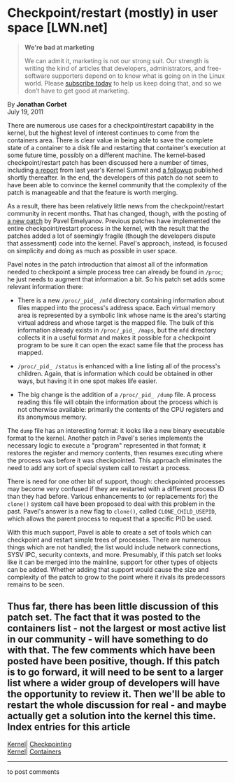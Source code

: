 # Checkpoint/restart (mostly) in user space [LWN.net]

> **We're bad at marketing**
> 
> We can admit it, marketing is not our strong suit. Our strength is writing the kind of articles that developers, administrators, and free-software supporters depend on to know what is going on in the Linux world. Please [subscribe today](/Promo/nsn-bad/subscribe) to help us keep doing that, and so we don’t have to get good at marketing. 

By **Jonathan Corbet**  
July 19, 2011 

There are numerous use cases for a checkpoint/restart capability in the kernel, but the highest level of interest continues to come from the containers area. There is clear value in being able to save the complete state of a container to a disk file and restarting that container's execution at some future time, possibly on a different machine. The kernel-based checkpoint/restart patch has been discussed here a number of times, including [a report](/Articles/412749/) from last year's Kernel Summit and [a followup](/Articles/414264/) published shortly thereafter. In the end, the developers of this patch do not seem to have been able to convince the kernel community that the complexity of the patch is manageable and that the feature is worth merging. 

As a result, there has been relatively little news from the checkpoint/restart community in recent months. That has changed, though, with the posting of [a new patch](/Articles/451916/) by Pavel Emelyanov. Previous patches have implemented the entire checkpoint/restart process in the kernel, with the result that the patches added a lot of seemingly fragile (though the developers dispute that assessment) code into the kernel. Pavel's approach, instead, is focused on simplicity and doing as much as possible in user space. 

Pavel notes in the patch introduction that almost all of the information needed to checkpoint a simple process tree can already be found in `/proc`; he just needs to augment that information a bit. So his patch set adds some relevant information there: 

  * There is a new `/proc/_pid_ /mfd` directory containing information about files mapped into the process's address space. Each virtual memory area is represented by a symbolic link whose name is the area's starting virtual address and whose target is the mapped file. The bulk of this information already exists in `/proc/_pid_ /maps`, but the `mfd` directory collects it in a useful format and makes it possible for a checkpoint program to be sure it can open the exact same file that the process has mapped. 

  * `/proc/_pid_ /status` is enhanced with a line listing all of the process's children. Again, that is information which could be obtained in other ways, but having it in one spot makes life easier. 

  * The big change is the addition of a `/proc/_pid_ /dump` file. A process reading this file will obtain the information about the process which is not otherwise available: primarily the contents of the CPU registers and its anonymous memory. 


The `dump` file has an interesting format: it looks like a new binary executable format to the kernel. Another patch in Pavel's series implements the necessary logic to execute a "program" represented in that format; it restores the register and memory contents, then resumes executing where the process was before it was checkpointed. This approach eliminates the need to add any sort of special system call to restart a process. 

There is need for one other bit of support, though: checkpointed processes may become very confused if they are restarted with a different process ID than they had before. Various enhancements to (or replacements for) the `clone()` system call have been proposed to deal with this problem in the past. Pavel's answer is a new flag to `clone()`, called `CLONE_CHILD_USEPID`, which allows the parent process to request that a specific PID be used. 

With this much support, Pavel is able to create a set of tools which can checkpoint and restart simple trees of processes. There are numerous things which are not handled; the list would include network connections, SYSV IPC, security contexts, and more. Presumably, if this patch set looks like it can be merged into the mainline, support for other types of objects can be added. Whether adding that support would cause the size and complexity of the patch to grow to the point where it rivals its predecessors remains to be seen. 

Thus far, there has been little discussion of this patch set. The fact that it was posted to the containers list - not the largest or most active list in our community - will have something to do with that. The few comments which have been posted have been positive, though. If this patch is to go forward, it will need to be sent to a larger list where a wider group of developers will have the opportunity to review it. Then we'll be able to restart the whole discussion for real - and maybe actually get a solution into the kernel this time.  
Index entries for this article  
---  
[Kernel](/Kernel/Index)| [Checkpointing](/Kernel/Index#Checkpointing)  
[Kernel](/Kernel/Index)| [Containers](/Kernel/Index#Containers)  
  


* * *

to post comments 
